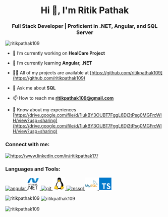 <h1 align="center">Hi 👋, I'm Ritik Pathak</h1>
<h3 align="center">Full Stack Developer | Proficient in .NET, Angular, and SQL Server</h3>

<p align="left"> <img src="https://komarev.com/ghpvc/?username=ritikpathak109&label=Profile%20views&color=0e75b6&style=flat" alt="ritikpathak109" /> </p>

- 🔭 I’m currently working on **HealCare Project**

- 🌱 I’m currently learning **Angular, .NET**

- 👨‍💻 All of my projects are available at [https://github.com/ritikpathak109](https://github.com/ritikpathak109)

- 💬 Ask me about **SQL**

- 📫 How to reach me **ritikpathak109@gmail.com**

- 📄 Know about my experiences [https://drive.google.com/file/d/1lukBY3OUBT7FggL6Dj3tPsg0MGFrcWIH/view?usp=sharing](https://drive.google.com/file/d/1lukBY3OUBT7FggL6Dj3tPsg0MGFrcWIH/view?usp=sharing)

<h3 align="left">Connect with me:</h3>
<p align="left">
<a href="https://linkedin.com/in/https://www.linkedin.com/in/ritikpathak17/" target="blank"><img align="center" src="https://raw.githubusercontent.com/rahuldkjain/github-profile-readme-generator/master/src/images/icons/Social/linked-in-alt.svg" alt="https://www.linkedin.com/in/ritikpathak17/" height="30" width="40" /></a>
</p>

<h3 align="left">Languages and Tools:</h3>
<p align="left"> <a href="https://angular.io" target="_blank" rel="noreferrer"> <img src="https://angular.io/assets/images/logos/angular/angular.svg" alt="angular" width="40" height="40"/> </a> <a href="https://dotnet.microsoft.com/" target="_blank" rel="noreferrer"> <img src="https://raw.githubusercontent.com/devicons/devicon/master/icons/dot-net/dot-net-original-wordmark.svg" alt="dotnet" width="40" height="40"/> </a> <a href="https://git-scm.com/" target="_blank" rel="noreferrer"> <img src="https://www.vectorlogo.zone/logos/git-scm/git-scm-icon.svg" alt="git" width="40" height="40"/> </a> <a href="https://www.linux.org/" target="_blank" rel="noreferrer"> <img src="https://raw.githubusercontent.com/devicons/devicon/master/icons/linux/linux-original.svg" alt="linux" width="40" height="40"/> </a> <a href="https://www.microsoft.com/en-us/sql-server" target="_blank" rel="noreferrer"> <img src="https://www.svgrepo.com/show/303229/microsoft-sql-server-logo.svg" alt="mssql" width="40" height="40"/> </a> <a href="https://www.mysql.com/" target="_blank" rel="noreferrer"> <img src="https://raw.githubusercontent.com/devicons/devicon/master/icons/mysql/mysql-original-wordmark.svg" alt="mysql" width="40" height="40"/> </a> <a href="https://www.typescriptlang.org/" target="_blank" rel="noreferrer"> <img src="https://raw.githubusercontent.com/devicons/devicon/master/icons/typescript/typescript-original.svg" alt="typescript" width="40" height="40"/> </a> </p>

<p><img align="left" src="https://github-readme-stats.vercel.app/api/top-langs?username=ritikpathak109&show_icons=true&locale=en&layout=compact" alt="ritikpathak109" /></p>

<p>&nbsp;<img align="center" src="https://github-readme-stats.vercel.app/api?username=ritikpathak109&show_icons=true&locale=en" alt="ritikpathak109" /></p>

<p><img align="center" src="https://github-readme-streak-stats.herokuapp.com/?user=ritikpathak109&" alt="ritikpathak109" /></p>
